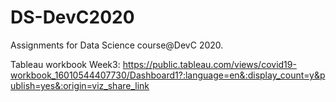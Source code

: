 # DS-DevC2020

Assignments for Data Science course@DevC 2020.

Tableau workbook Week3: https://public.tableau.com/views/covid19-workbook_16010544407730/Dashboard1?:language=en&:display_count=y&publish=yes&:origin=viz_share_link
